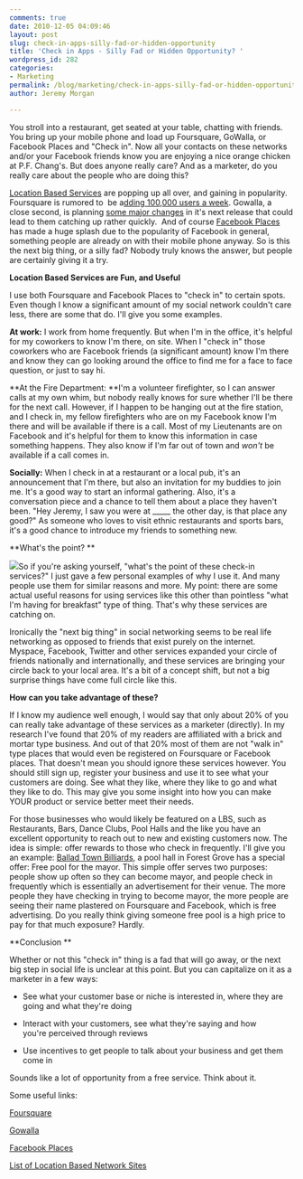 ```yaml
---
comments: true
date: 2010-12-05 04:09:46
layout: post
slug: check-in-apps-silly-fad-or-hidden-opportunity
title: 'Check in Apps - Silly Fad or Hidden Opportunity? '
wordpress_id: 282
categories:
- Marketing
permalink: /blog/marketing/check-in-apps-silly-fad-or-hidden-opportunity/
author: Jeremy Morgan

---
```


You stroll into a restaurant, get seated at your table, chatting with friends. You bring up your mobile phone and load up Foursquare, GoWalla, or Facebook Places and "Check in". Now all your contacts on these networks and/or your Facebook friends know you are enjoying a nice orange chicken at P.F. Chang's. But does anyone really care? And as a marketer, do you really care about the people who are doing this?

[Location Based Services](http://en.wikipedia.org/wiki/Location-based_service) are popping up all over, and gaining in popularity. Foursquare is rumored to  be a[dding 100,000 users a week](http://techcrunch.com/2010/06/22/foursquare-growth/). Gowalla, a close second, is planning [some major changes](http://money.cnn.com/2010/12/02/technology/Gowalla_integrates_foursquare/) in it's next release that could lead to them catching up rather quickly.  And of course [Facebook Places](http://www.huffingtonpost.com/2010/08/19/facebook-places-features-_n_687504.html#s128538) has made a huge splash due to the popularity of Facebook in general, something people are already on with their mobile phone anyway. So is this the next big thing, or a silly fad? Nobody truly knows the answer, but people are certainly giving it a try.

**Location Based Services are Fun, and Useful**

I use both Foursquare and Facebook Places to "check in" to certain spots. Even though I know a significant amount of my social network couldn't care less, there are some that do. I'll give you some examples.

**At work:** I work from home frequently. But when I'm in the office, it's helpful for my coworkers to know I'm there, on site. When I "check in" those coworkers who are Facebook friends (a significant amount) know I'm there and know they can go looking around the office to find me for a face to face question, or just to say hi.

**At the Fire Department: **I'm a volunteer firefighter, so I can answer calls at my own whim, but nobody really knows for sure whether I'll be there for the next call. However, if I happen to be hanging out at the fire station, and I check in, my fellow firefighters who are on my Facebook know I'm there and will be available if there is a call. Most of my Lieutenants are on Facebook and it's helpful for them to know this information in case something happens. They also know if I'm far out of town and _won't_ be available if a call comes in.

**Socially:** When I check in at a restaurant or a local pub, it's an announcement that I'm there, but also an invitation for my buddies to join me. It's a good way to start an informal gathering. Also, it's a conversation piece and a chance to tell them about a place they haven't been. "Hey Jeremy, I saw you were at _____ the other day, is that place any good?" As someone who loves to visit ethnic restaurants and sports bars, it's a good chance to introduce my friends to something new.

**What's the point? **

[![](http://jeremymorgan.s3.amazonaws.com/wp-content/uploads/2010/12/friends1-300x260.jpg)](http://jeremymorgan.s3.amazonaws.com/wp-content/uploads/2010/12/friends1.jpg)So if you're asking yourself, "what's the point of these check-in services?" I just gave a few personal examples of why I use it. And many people use them for similar reasons and more. My point: there are some actual useful reasons for using services like this other than pointless "what I'm having for breakfast" type of thing. That's why these services are catching on.

Ironically the "next big thing" in social networking seems to be real life networking as opposed to friends that exist purely on the internet. Myspace, Facebook, Twitter and other services expanded your circle of friends nationally and internationally, and these services are bringing your circle back to your local area. It's a bit of a concept shift, but not a big surprise things have come full circle like this.

**How can you take advantage of these?**

If I know my audience well enough, I would say that only about 20% of you can really take advantage of these services as a marketer (directly). In my research I've found that 20% of my readers are affiliated with a brick and mortar type business. And out of that 20% most of them are not "walk in" type places that would even be registered on Foursquare or Facebook places. That doesn't mean you should ignore these services however. You should still sign up, register your business and use it to see what your customers are doing. See what they like, where they like to go and what they like to do. This may give you some insight into how you can make YOUR product or service better meet their needs.

For those businesses who would likely be featured on a LBS, such as Restaurants, Bars, Dance Clubs, Pool Halls and the like you have an excellent opportunity to reach out to new and existing customers now. The idea is simple: offer rewards to those who check in frequently. I'll give you an example: [Ballad Town Billiards](http://foursquare.com/venue/2251751), a pool hall in Forest Grove has a special offer: Free pool for the mayor. This simple offer serves two purposes: people show up often so they can become mayor, and people check in frequently which is essentially an advertisement for their venue. The more people they have checking in trying to become mayor, the more people are seeing their name plastered on Foursquare and Facebook, which is free advertising. Do you really think giving someone free pool is a high price to pay for that much exposure? Hardly.

**Conclusion **

Whether or not this "check in" thing is a fad that will go away, or the next big step in social life is unclear at this point. But you can capitalize on it as a marketer in a few ways:



	
  * See what your customer base or niche is interested in, where they are going and what they're doing

	
  * Interact with your customers, see what they're saying and how you're perceived through reviews

	
  * Use incentives to get people to talk about your business and get them come in


Sounds like a lot of opportunity from a free service. Think about it.

Some useful links:

[Foursquare](http://foursquare.com/)

[Gowalla](http://gowalla.com/)

[Facebook Places ](http://www.facebook.com/places/)

[List of Location Based Network Sites](http://bdnooz.com/lbsn-location-based-social-networking-links/)
